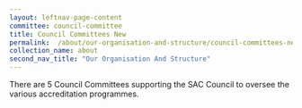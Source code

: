 ```yaml
---
layout: leftnav-page-content
committee: council-committee
title: Council Committees New
permalink: 	/about/our-organisation-and-structure/council-committees-new
collection_name: about
second_nav_title: "Our Organisation And Structure"
---
```

There are 5 Council Committees supporting the SAC Council to oversee the various accreditation programmes.
